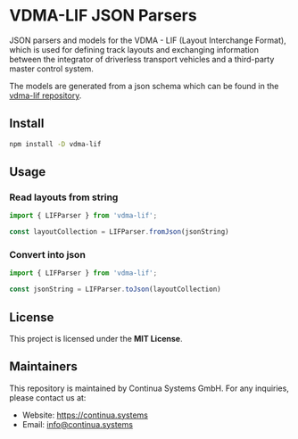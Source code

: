 # VDMA-LIF JSON Parsers

JSON parsers and models for the VDMA - LIF (Layout Interchange Format), which is used for defining track layouts and exchanging information between the integrator of driverless transport vehicles and a third-party master control system.

The models are generated from a json schema which can be found in the [vdma-lif repository](https://github.com/continua-systems/vdma-lif.git).

## Install

```bash
npm install -D vdma-lif
```

## Usage


### Read layouts from string
```typescript
import { LIFParser } from 'vdma-lif';

const layoutCollection = LIFParser.fromJson(jsonString)
```

### Convert into json
```typescript
import { LIFParser } from 'vdma-lif';

const jsonString = LIFParser.toJson(layoutCollection)
```

## License

This project is licensed under the **MIT License**.

## Maintainers

This repository is maintained by Continua Systems GmbH. For any inquiries, please contact us at:

* Website: https://continua.systems
* Email: info@continua.systems